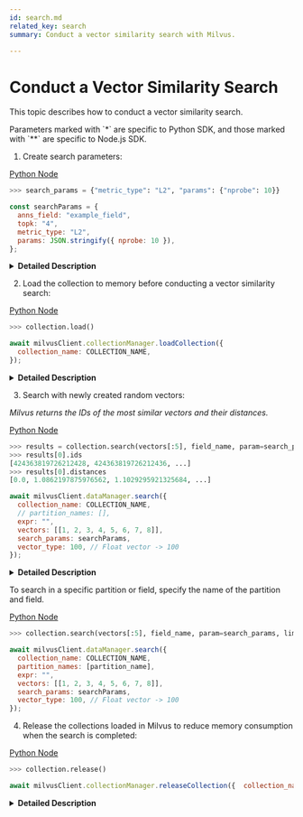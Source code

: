 ```yaml
---
id: search.md
related_key: search
summary: Conduct a vector similarity search with Milvus.

---
```


# Conduct a Vector Similarity Search

This topic describes how to conduct a vector similarity search.

<div class="alert note">
Parameters marked with `*` are specific to Python SDK, and those marked with `**` are specific to Node.js SDK.
</div>

1. Create search parameters:

<div class="multipleCode">
  <a href="?python">Python </a>
  <a href="?javascript">Node</a>
</div>


```python
>>> search_params = {"metric_type": "L2", "params": {"nprobe": 10}}
```

```javascript
const searchParams = {
  anns_field: "example_field",
  topk: "4",
  metric_type: "L2",
  params: JSON.stringify({ nprobe: 10 }),
};
```

<details>
  <summary><b>Detailed Description</b></summary>
<table class="params">
	<thead>
	<tr>
		<th>Parameter</td>
		<th>Description</th>
		<th>Note</th>
	</tr>
	</thead>
	<tbody>
	<tr>
		<td>metric_type</td>
		<td>Metrics used to measure similarity of vectors</td>
		<td>Find more options in <a href="metric.md">Simlarity Metrics</a>.<br/>Mandatory</td>
	</tr>
	<tr>
		<td>index_type</td>
		<td>Type of index used to accelerate the vector search</td>
		<td>Find more options in <a href="index_selection.md">Index Selection</a>.<br/>Mandatory</td>
	</tr>
    <tr>
		<td>params</td>
		<td>Search parameter(s) specific to the index</td>
		<td>Find more parameter details of different indexes in <a href="index_selection.md">Index Selection</a>.<br/>Mandatory</td>
	</tr>
    <tr>
		<td>anns_field**</td>
		<td>Name of the field to search on</td>
		<td>Mandatory</td>
	</tr>
	<tr>
		<td>topk**</td>
		<td>Number of the most similar results to return</td>
		<td>Mandatory</td>
	</tr>
	</tbody>
</table>
</details>

2. Load the collection to memory before conducting a vector similarity search:

<div class="multipleCode">
  <a href="?python">Python </a>
  <a href="?javascript">Node</a>
</div>


```python
>>> collection.load()
```

```javascript
await milvusClient.collectionManager.loadCollection({
  collection_name: COLLECTION_NAME,
});
```

<details>
  <summary><b>Detailed Description</b></summary>
<table class="params">
	<thead>
	<tr>
		<th>Parameter</td>
		<th>Description</th>
		<th>Note</th>
	</tr>
	</thead>
	<tbody>
	<tr>
		<td>collection_name**</td>
		<td>Name of the collection to load</td>
		<td>Mandatory</td>
	</tr>
	</tbody>
</table>
</details>

3. Search with newly created random vectors:

_Milvus returns the IDs of the most similar vectors and their distances._

<div class="multipleCode">
  <a href="?python">Python </a>
  <a href="?javascript">Node</a>
</div>


```python
>>> results = collection.search(vectors[:5], field_name, param=search_params, limit=10, expr=None)
>>> results[0].ids
[424363819726212428, 424363819726212436, ...]
>>> results[0].distances
[0.0, 1.0862197875976562, 1.1029295921325684, ...]
```

```javascript
await milvusClient.dataManager.search({
  collection_name: COLLECTION_NAME,
  // partition_names: [],
  expr: "",
  vectors: [[1, 2, 3, 4, 5, 6, 7, 8]],
  search_params: searchParams,
  vector_type: 100, // Float vector -> 100
});
```

<details>
  <summary><b>Detailed Description</b></summary>
<table class="params">
	<thead>
	<tr>
		<th>Parameter</td>
		<th>Description</th>
		<th>Note</th>
	</tr>
	</thead>
	<tbody>
	<tr>
		<td>collection_name**</td>
		<td>Name of the collection to search</td>
		<td>Mandatory</td>
	</tr>
    <tr>
		<td>vectors</td>
		<td>Vectors to search with. Lehgth of the data represents the number of query <code>nq</code>.</td>
		<td>Mandatory</td>
	</tr>
	<tr>
		<td>anns_field</td>
		<td>Name of the field to search on</td>
		<td>Mandatory</td>
	</tr>
    <tr>
		<td>params*</td>
		<td>Search parameter(s) specific to the index</td>
		<td>Find more parameter details of different indexes in <a href="index_selection.md">Index Selection</a>.<br/>Mandatory</td>
	</tr>
	<tr>
		<td>limit*</td>
		<td>Number of the most similar results to return</td>
		<td>Mandatory</td>
	</tr>
  <tr>
		<td>expr</td>
		<td>Boolean expression used to filter attribute</td>
		<td>Find more expression details in <a href="boolean.md">Boolean Expression Rules</a>.<br/>Optional</td>
	</tr>
  <tr>
		<td>partition_names</td>
		<td>Name of the partition to search on</td>
		<td>Optional</td>
	</tr>
  <tr>
		<td>output_fields</td>
		<td>Name of the field to return (vector field not support in current release)</td>
		<td>Optional</td>
	</tr>
  <tr>
		<td>timeout</td>
		<td>Timeout (in seconds) to allow for RPC. Clients wait until server responds or error occurs when it is set to None.</td>
		<td>Optional</td>
	</tr>
  <tr>
		<td>vector_type**</td>
		<td>Pre-check of binary/float vectors. <code>100</code> for binary vectors and <code>101</code> for float vectors.</td>
		<td>Mandatory</td>
	</tr>
	</tbody>
</table>
</details>

To search in a specific partition or field, specify the name of the partition and field.

<div class="multipleCode">
  <a href="?python">Python </a>
  <a href="?javascript">Node</a>
</div>


```python
>>> collection.search(vectors[:5], field_name, param=search_params, limit=10, expr=None, partition_names=[partition_name])
```

```javascript
await milvusClient.dataManager.search({
  collection_name: COLLECTION_NAME,
  partition_names: [partition_name],
  expr: "",
  vectors: [[1, 2, 3, 4, 5, 6, 7, 8]],
  search_params: searchParams,
  vector_type: 100, // Float vector -> 100
});
```

4. Release the collections loaded in Milvus to reduce memory consumption when the search is completed:

<div class="multipleCode">
  <a href="?python">Python </a>
  <a href="?javascript">Node</a>
</div>


```python
>>> collection.release()
```

```javascript
await milvusClient.collectionManager.releaseCollection({  collection_name: COLLECTION_NAME,});
```

<details>
  <summary><b>Detailed Description</b></summary>
<table class="params">
	<thead>
	<tr>
		<th>Parameter</td>
		<th>Description</th>
		<th>Note</th>
	</tr>
	</thead>
	<tbody>
	<tr>
		<td>collection_name**</td>
		<td>Name of the collection to release</td>
		<td>Mandatory</td>
	</tr>
	</tbody>
</table>
</details>

